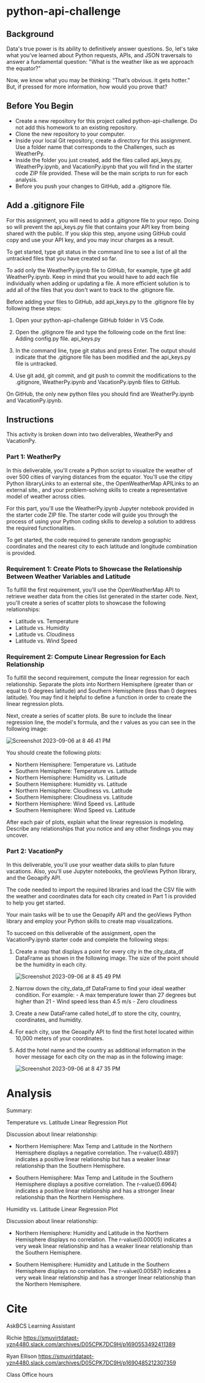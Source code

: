 # python-api-challenge

## Background
Data's true power is its ability to definitively answer questions. So, let's take what you've learned about Python requests, APIs, and JSON traversals to answer a fundamental question: "What is the weather like as we approach the equator?"

Now, we know what you may be thinking: “That’s obvious. It gets hotter.” But, if pressed for more information, how would you prove that?

## Before You Begin
- Create a new repository for this project called python-api-challenge. Do not add this homework to an existing repository.
- Clone the new repository to your computer.
- Inside your local Git repository, create a directory for this assignment. Use a folder name that corresponds to the  Challenges, such as WeatherPy.
- Inside the folder you just created, add the files called api_keys.py, WeatherPy.ipynb, and VacationPy.ipynb that you will find in the starter code ZIP file provided. These will be the main scripts to run for each analysis.
- Before you push your changes to GitHub, add a .gitignore file.

## Add a .gitignore File
For this assignment, you will need to add a .gitignore file to your repo. Doing so will prevent the api_keys.py file that contains your API key from being shared with the public. If you skip this step, anyone using GitHub could copy and use your API key, and you may incur charges as a result.

To get started, type git status in the command line to see a list of all the untracked files that you have created so far.

To add only the WeatherPy.ipynb file to GitHub, for example, type git add WeatherPy.ipynb. Keep in mind that you would have to add each file individually when adding or updating a file. A more efficient solution is to add all of the files that you don't want to track to the .gitignore file.

Before adding your files to GitHub, add api_keys.py to the .gitignore file by following these steps:
  1. Open your python-api-challenge GitHub folder in VS Code.
  2. Open the .gitignore file and type the following code on the first line:
        Adding config.py file.
        api_keys.py

  3. In the command line, type git status and press Enter. The output should indicate that the .gitignore file has been modified and the api_keys.py file is untracked.
  4. Use git add, git commit, and git push to commit the modifications to the .gitignore, WeatherPy.ipynb and     VacationPy.ipynb files to GitHub.

On GitHub, the only new python files you should find are WeatherPy.ipynb and VacationPy.ipynb.

## Instructions
This activity is broken down into two deliverables, WeatherPy and VacationPy.

### Part 1: WeatherPy
In this deliverable, you'll create a Python script to visualize the weather of over 500 cities of varying distances from the equator. You'll use the citipy Python libraryLinks to an external site., the OpenWeatherMap APILinks to an external site., and your problem-solving skills to create a representative model of weather across cities.

For this part, you'll use the WeatherPy.ipynb Jupyter notebook provided in the starter code ZIP file. The starter code will guide you through the process of using your Python coding skills to develop a solution to address the required functionalities.

To get started, the code required to generate random geographic coordinates and the nearest city to each latitude and longitude combination is provided.

### Requirement 1: Create Plots to Showcase the Relationship Between Weather Variables and Latitude
To fulfill the first requirement, you'll use the OpenWeatherMap API to retrieve weather data from the cities list generated in the starter code. Next, you'll create a series of scatter plots to showcase the following relationships:

- Latitude vs. Temperature
- Latitude vs. Humidity
- Latitude vs. Cloudiness
- Latitude vs. Wind Speed

### Requirement 2: Compute Linear Regression for Each Relationship
To fulfill the second requirement, compute the linear regression for each relationship. Separate the plots into Northern Hemisphere (greater than or equal to 0 degrees latitude) and Southern Hemisphere (less than 0 degrees latitude). You may find it helpful to define a function in order to create the linear regression plots.

Next, create a series of scatter plots. Be sure to include the linear regression line, the model's formula, and the r values as you can see in the following image:

![Screenshot 2023-09-06 at 8 46 41 PM](https://github.com/cbake105/python-api-challenge/assets/133677209/e16edc60-1630-4d3d-bc02-74b3ff29785e)

You should create the following plots:
- Northern Hemisphere: Temperature vs. Latitude
- Southern Hemisphere: Temperature vs. Latitude
- Northern Hemisphere: Humidity vs. Latitude
- Southern Hemisphere: Humidity vs. Latitude
- Northern Hemisphere: Cloudiness vs. Latitude
- Southern Hemisphere: Cloudiness vs. Latitude
- Northern Hemisphere: Wind Speed vs. Latitude
- Southern Hemisphere: Wind Speed vs. Latitude

After each pair of plots, explain what the linear regression is modeling. Describe any relationships that you notice and any other findings you may uncover.

### Part 2: VacationPy
In this deliverable, you'll use your weather data skills to plan future vacations. Also, you'll use Jupyter notebooks, the geoViews Python library, and the Geoapify API.

The code needed to import the required libraries and load the CSV file with the weather and coordinates data for each city created in Part 1 is provided to help you get started.

Your main tasks will be to use the Geoapify API and the geoViews Python library and employ your Python skills to create map visualizations.

To succeed on this deliverable of the assignment, open the VacationPy.ipynb starter code and complete the following steps:

  1. Create a map that displays a point for every city in the city_data_df DataFrame as shown in the following image. The size of the point should be the humidity in each city.

     ![Screenshot 2023-09-06 at 8 45 49 PM](https://github.com/cbake105/python-api-challenge/assets/133677209/d06ac48a-3f8b-45c5-9b0f-1a34fd7b375d)


  3. Narrow down the city_data_df DataFrame to find your ideal weather condition. For example:
    - A max temperature lower than 27 degrees but higher than 21
    - Wind speed less than 4.5 m/s
    - Zero cloudiness

  4. Create a new DataFrame called hotel_df to store the city, country, coordinates, and humidity.

  5. For each city, use the Geoapify API to find the first hotel located within 10,000 meters of your coordinates.

  6. Add the hotel name and the country as additional information in the hover message for each city on the map as in the following image:

     ![Screenshot 2023-09-06 at 8 47 35 PM](https://github.com/cbake105/python-api-challenge/assets/133677209/e9886989-097f-446f-9932-8d269e5938a1)


# Analysis

Summary: 

Temperature vs. Latitude Linear Regression Plot
  
  Discussion about linear relationship:
  - Northern Hemisphere: Max Temp and Latitude in the Northern Hemisphere displays a negative correlation. The r-value(0.4897) indicates a positive linear relationship but has a weaker linear relationship than the Southern Hemisphere. 

  - Southern Hemisphere: Max Temp and Latitude in the Southern Hemisphere displays a positive correlation. The r-value(0.6964) indicates a positive linear relationship and has a stronger linear relationship than the Northern Hemisphere. 

Humidity vs. Latitude Linear Regression Plot

  Discussion about linear relationship:
  - Northern Hemisphere: Humidity and Latitude in the Northern Hemisphere displays no correlation. The r-value(0.00005) indicates a very weak linear relationship and has a weaker linear relationship than the Southern Hemisphere. 

  - Southern Hemisphere: Humidity and Latitude in the Southern Hemisphere displays no correlation. The r-value(0.00587) indicates a very weak linear relationship and has a stronger linear relationship than the Northern Hemisphere. 

# Cite
AskBCS Learning Assistant

Richie 
https://smuvirtdatapt-yzn4480.slack.com/archives/D05CPK7DC9H/p1690553492411389

Ryan Ellison 
https://smuvirtdatapt-yzn4480.slack.com/archives/D05CPK7DC9H/p1690485212307359

Class Office hours
